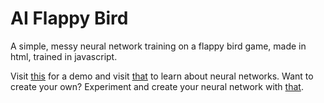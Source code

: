 # AI Flappy Bird

A simple, messy neural network training on a flappy bird game, made in html, trained in javascript.

Visit [this](https://nullcel.com/aiflappybird/) for a demo and visit [that](https://medium.com/@beingfarina/building-neural-network-with-tensorflow-a-beginners-guide-6e11ca98cc38) to learn about neural networks. Want to create your own? Experiment and create your neural network with [that](https://playground.tensorflow.org/#activation=tanh&batchSize=10&dataset=circle&regDataset=reg-plane&learningRate=0.03&regularizationRate=0&noise=0&networkShape=4,2&seed=0.88931&showTestData=false&discretize=false&percTrainData=50&x=true&y=true&xTimesY=false&xSquared=false&ySquared=false&cosX=false&sinX=false&cosY=false&sinY=false&collectStats=false&problem=classification&initZero=false&hideText=false).
